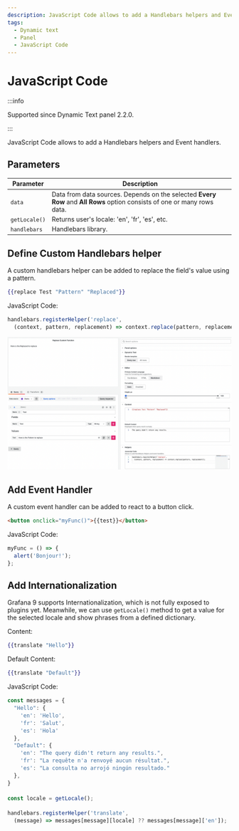 ```yaml
---
description: JavaScript Code allows to add a Handlebars helpers and Event handlers.
tags:
  - Dynamic text
  - Panel
  - JavaScript Code
---
```


# JavaScript Code

:::info

Supported since Dynamic Text panel 2.2.0.

:::

JavaScript Code allows to add a Handlebars helpers and Event handlers.
 
## Parameters

| Parameter | Description |
| -- | -- |
| `data` | Data from data sources. Depends on the selected **Every Row** and **All Rows** option consists of one or many rows data.|
| `getLocale()` | Returns user's locale: 'en', 'fr', 'es', etc. |
| `handlebars` | Handlebars library. |

## Define Custom Handlebars helper

  A custom handlebars helper can be added to replace the field's value using a pattern.

```handlebars
{{replace Test "Pattern" "Replaced"}}
```

JavaScript Code:

```js
handlebars.registerHelper('replace',
  (context, pattern, replacement) => context.replace(pattern, replacement));
```

![Replace Helper](img/replace.png)

## Add Event Handler

  A custom event handler can be added to react to a button click.

```html
<button onclick="myFunc()">{{test}}</button>
```

JavaScript Code:

```js
myFunc = () => {
  alert('Bonjour!');
};
```

## Add Internationalization

Grafana 9 supports Internationalization, which is not fully exposed to plugins yet. Meanwhile, we can use `getLocale()` method to get a value for the selected locale and show phrases from a defined dictionary.

Content:

```handlebars
{{translate "Hello"}}
```

Default Content:

```handlebars
{{translate "Default"}}
```

JavaScript Code:

```js
const messages = {
  "Hello": {
    'en': 'Hello',
    'fr': 'Salut',
    'es': 'Hola'
  },
  "Default": {
    'en': "The query didn't return any results.",
    'fr': "La requête n'a renvoyé aucun résultat.",
    'es': "La consulta no arrojó ningún resultado."
  },
}

const locale = getLocale();

handlebars.registerHelper('translate',
  (message) => messages[message][locale] ?? messages[message]['en']);
```

